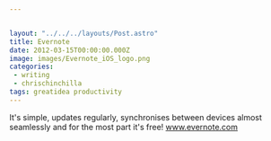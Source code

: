 ```yaml
---


layout: "../../../layouts/Post.astro"
title: Evernote
date: 2012-03-15T00:00:00.000Z
image: images/Evernote_iOS_logo.png
categories:
 - writing
 - chrischinchilla
tags: greatidea productivity
---
```


It's simple, updates regularly, synchronises between devices almost seamlessly and for the most part it's free! <a href="https://www.evernote.com" target="_blank">www.evernote.com</a>
